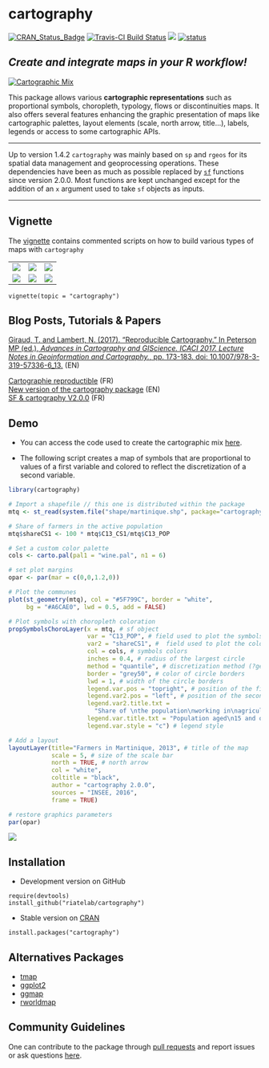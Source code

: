 # cartography

[![CRAN_Status_Badge](https://www.r-pkg.org/badges/version-ago/cartography)](https://cran.r-project.org/package=cartography)
[![Travis-CI Build Status](https://travis-ci.org/riatelab/cartography.svg?branch=master)](https://travis-ci.org/riatelab/cartography)
![](http://cranlogs.r-pkg.org/badges/cartography?color=brightgreen)
[![status](http://joss.theoj.org/papers/0c2d51fc23efb8e1f87d764da8414923/status.svg)](http://joss.theoj.org/papers/0c2d51fc23efb8e1f87d764da8414923)  
 

## *Create and integrate maps in your R workflow!*

[![Cartographic Mix](https://raw.githubusercontent.com/riatelab/cartography/master/img/map8.png "click on the map to see the code")](https://gist.github.com/rCarto/ef52aa4e96a7b628956fbf531143ae68)  

This package allows various **cartographic representations** such as 
proportional symbols, choropleth, typology, flows or discontinuities maps. It 
also offers several features enhancing the graphic presentation of maps like 
cartographic palettes, layout elements (scale, north arrow, title...), labels, 
legends or access to some cartographic APIs.

-----------

Up to version 1.4.2 `cartography` was mainly based on `sp` and `rgeos` for its spatial data management and geoprocessing operations. These dependencies have been as much as possible replaced by [`sf`](https://github.com/r-spatial/sf) functions since version 2.0.0. Most functions are kept unchanged except for the addition of an `x` argument used to take `sf` objects as inputs.  


-----------



## Vignette
The [vignette](https://CRAN.R-project.org/package=cartography/vignettes/cartography.html) 
contains commented scripts on how to build various types of maps with `cartography`

<table>
<tbody>
<tr>
<td><img src="https://raw.githubusercontent.com/riatelab/cartography/master/img/map1.png" /></td>
<td><img src="https://raw.githubusercontent.com/riatelab/cartography/master/img/map2.png" /></td>
<td><img src="https://raw.githubusercontent.com/riatelab/cartography/master/img/map3.png" /></td>
</tr>
<tr>
<td><img src="https://raw.githubusercontent.com/riatelab/cartography/master/img/map4.png" /></td>
<td><img src="https://raw.githubusercontent.com/riatelab/cartography/master/img/map5.png" /></td>
<td><img src="https://raw.githubusercontent.com/riatelab/cartography/master/img/map6.png" /></td>
</tr>
</tbody>
</table>


```{r}
vignette(topic = "cartography")
```



## Blog Posts, Tutorials & Papers


[Giraud, T. and Lambert, N. (2017). “Reproducible Cartography.” In Peterson MP (ed.), _Advances in Cartography and GIScience. ICACI 2017. Lecture Notes in Geoinformation and Cartography._, pp.
173-183. doi: 10.1007/978-3-319-57336-6_13.](https://github.com/riatelab/ReproducibleCartography) (EN)      

[Cartographie reproductible](https://riatelab.github.io/cartographie-reproductible) (FR)  
[New version of the cartography package](https://rgeomatic.hypotheses.org/1205) (EN)    
[SF & cartography V2.0.0](https://rgeomatic.hypotheses.org/1149) (FR)   


## Demo

* You can access the code used to create the cartographic mix [here](https://gist.github.com/rCarto/ef52aa4e96a7b628956fbf531143ae68).  

* The following script creates a map of symbols that are proportional to values of a 
first variable and colored to reflect the discretization of a second variable.  

```r
library(cartography)

# Import a shapefile // this one is distributed within the package
mtq <- st_read(system.file("shape/martinique.shp", package="cartography"))

# Share of farmers in the active population
mtq$shareCS1 <- 100 * mtq$C13_CS1/mtq$C13_POP

# Set a custom color palette
cols <- carto.pal(pal1 = "wine.pal", n1 = 6)

# set plot margins
opar <- par(mar = c(0,0,1.2,0))

# Plot the communes
plot(st_geometry(mtq), col = "#5F799C", border = "white", 
     bg = "#A6CAE0", lwd = 0.5, add = FALSE)

# Plot symbols with choropleth coloration
propSymbolsChoroLayer(x = mtq, # sf object 
                      var = "C13_POP", # field used to plot the symbols sizes
                      var2 = "shareCS1", #  field used to plot the colors
                      col = cols, # symbols colors
                      inches = 0.4, # radius of the largest circle
                      method = "quantile", # discretization method (?getBreaks)
                      border = "grey50", # color of circle borders
                      lwd = 1, # width of the circle borders
                      legend.var.pos = "topright", # position of the first legend
                      legend.var2.pos = "left", # position of the second legend
                      legend.var2.title.txt =  
                        "Share of \nthe population\nworking in\nagriculture (%)", 
                      legend.var.title.txt = "Population aged\n15 and over",
                      legend.var.style = "c") # legend style

# Add a layout
layoutLayer(title="Farmers in Martinique, 2013", # title of the map
            scale = 5, # size of the scale bar
            north = TRUE, # north arrow
            col = "white",
            coltitle = "black",
            author = "cartography 2.0.0",  
            sources = "INSEE, 2016",
            frame = TRUE)

# restore graphics parameters
par(opar)
```
![](https://raw.githubusercontent.com/riatelab/cartography/master/img/map7.png)


## Installation
* Development version on GitHub
```{r}
require(devtools)
install_github("riatelab/cartography")
```

* Stable version on [CRAN](https://CRAN.R-project.org/package=cartography/)
```{r}
install.packages("cartography")
```



## Alternatives Packages
* [tmap](https://github.com/mtennekes/tmap)    
* [ggplot2](https://github.com/tidyverse/ggplot2)     
* [ggmap](https://github.com/dkahle/ggmap)    
* [rworldmap](https://github.com/AndySouth/rworldmap/)


## Community Guidelines

One can contribute to the package through [pull requests](https://github.com/riatelab/cartography/pulls) and report issues or ask questions [here](https://github.com/riatelab/cartography/issues).




